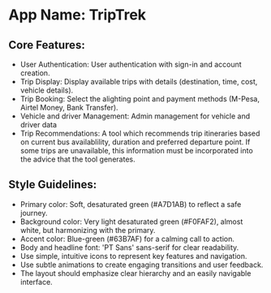 # **App Name**: TripTrek

## Core Features:

- User Authentication: User authentication with sign-in and account creation.
- Trip Display: Display available trips with details (destination, time, cost, vehicle details).
- Trip Booking: Select the alighting point and payment methods (M-Pesa, Airtel Money, Bank Transfer).
- Vehicle and driver Management: Admin management for vehicle and driver data
- Trip Recommendations: A tool which recommends trip itineraries based on current bus availablility, duration and preferred departure point. If some trips are unavailable, this information must be incorporated into the advice that the tool generates.  

## Style Guidelines:

- Primary color: Soft, desaturated green (#A7D1AB) to reflect a safe journey.
- Background color: Very light desaturated green (#F0FAF2), almost white, but harmonizing with the primary.
- Accent color: Blue-green (#63B7AF) for a calming call to action.
- Body and headline font: 'PT Sans' sans-serif for clear readability.
- Use simple, intuitive icons to represent key features and navigation.
- Use subtle animations to create engaging transitions and user feedback.
- The layout should emphasize clear hierarchy and an easily navigable interface.